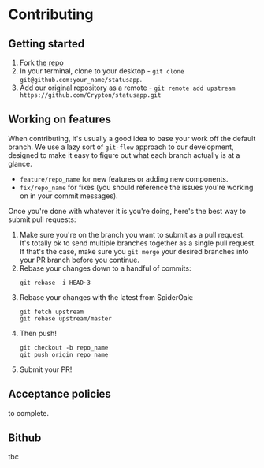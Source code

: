 # Contributing

## Getting started
1. Fork [the repo](https://github.com/Crypton/statusapp)
2. In your terminal, clone to your desktop - `git clone git@github.com:your_name/statusapp`.
3. Add our original repository as a remote - `git remote add upstream https://github.com/Crypton/statusapp.git`

## Working on features
When contributing, it's usually a good idea to base your work off the default branch. We use a lazy sort of `git-flow` approach to our development, designed to make it easy to figure out what each branch actually is at a glance.
* `feature/repo_name` for new features or adding new components.
* `fix/repo_name` for fixes (you should reference the issues you're working on in your commit messages).

Once you're done with whatever it is you're doing, here's the best way to submit pull requests:

1.  Make sure you're on the branch you want to submit as a pull request. It's totally ok to send multiple branches together as a single pull request. If that's the case, make sure you `git merge` your desired branches into your PR branch before you continue.
2.  Rebase your changes down to a handful of commits:
    ```
    git rebase -i HEAD~3
    ```
3.  Rebase your changes with the latest from SpiderOak:
    ```
    git fetch upstream
    git rebase upstream/master
    ```
4.  Then push!
    ```
    git checkout -b repo_name
    git push origin repo_name
    ```
5.  Submit your PR!

## Acceptance policies
to complete.

## Bithub
tbc
